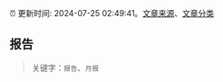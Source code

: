 :alarm_clock: 更新时间: 2024-07-25 02:49:41。[文章来源](/README.md)、[文章分类](/TAGS.md)

## 报告


> 关键字：`报告`、`月报`



